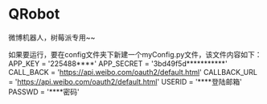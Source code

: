 ﻿QRobot
======

微博机器人，树莓派专用~~



如果要运行，要在config文件夹下新建一个myConfig.py文件，该文件内容如下：   
	APP_KEY = '225488****'
	APP_SECRET = '3bd49f5d***********'  
	CALL_BACK = 'https://api.weibo.com/oauth2/default.html'
	CALLBACK_URL = 'https://api.weibo.com/oauth2/default.html'
	USERID = '****登陆邮箱'
	PASSWD = '****密码'